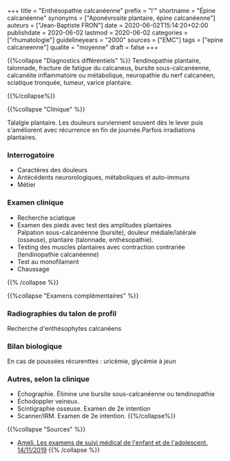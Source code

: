 +++
title = "Enthésopathie calcanéenne"
prefix = "l'"
shortname = "Épine calcanéenne"
synonyms = ["Aponévrosite plantaire, épine calcanéenne"]
auteurs = ["Jean-Baptiste FRON"]
date = 2020-06-02T15:14:20+02:00
publishdate = 2020-06-02
lastmod = 2020-06-02
categories = ["rhumatologie"]
guidelineyears = "2000"
sources = ["EMC"]
tags = ["epine calcaneenne"]
qualite = "moyenne"
draft = false
+++

{{%collapse "Diagnostics différentiels" %}}
Tendinopathie plantaire, talonnade, fracture de fatigue du calcaneus, bursite sous-calcanéenne, calcanéite inflammatoire ou métabolique, neuropathie du nerf calcanéen, sciatique tronquée, tumeur, varice plantaire.

{{%/collapse%}}

{{%collapse "Clinique" %}}

Talalgie plantaire. Les douleurs surviennent souvent dès le lever puis s'améliorent avec récurrence en fin de journée.Parfois irradiations plantaires.

### Interrogatoire

- Caractères des douleurs
- Antécédents neurorologiques, métaboliques et auto-immuns
- Métier

### Examen clinique

- Recherche sciatique
- Examen des pieds avec test des amplitudes plantaires  
Palpation sous-calcanéenne (bursite), douleur médiale/latérale (osseuse), plantaire (talonnade, enthésopathie).
- Testing des muscles plantaires avec contraction contrariée (tendinopathie calcanéenne)
- Test au monofilament
- Chaussage

{{% /collapse %}}

{{%collapse "Examens complémentaires" %}}

### Radiographies du talon de profil

Recherche d'enthésophytes calcanéens

### Bilan biologique

En cas de poussées récurenttes : uricémie, glycémie à jeun

### Autres, selon la clinique

- Échographie. Élimine une bursite sous-calcanéenne ou tendinopathie
- Échodoppler veineux.
- Scintigraphie osseuse. Examen de 2e intention
- Scanner/IRM. Examen de 2e intention.
{{%/collapse%}}

{{%collapse "Sources" %}}

- [Ameli. Les examens de suivi médical de l'enfant et de l'adolescent. 14/11/2019](https://www.ameli.fr/medecin/sante-prevention/enfants-et-adolescents/examens-de-suivi-medical-de-lenfant-et-de-ladolescent/les-examens-de-suivi-medical-de-lenfant-et-de-ladolescent)
{{% /collapse %}}
